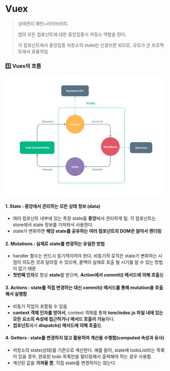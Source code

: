 # Vuex

> 상태관리 패턴+라이브러리.
>
> 앱의 모든 컴포넌트에 대한 중앙집중식 저장소 역할을 한다.
>
> 각 컴포넌트에서 중앙집중 저장소의 state만 신경쓰면 되므로, 규모가 큰 프로젝트에서 효율적임





### 1️⃣ Vuex의 흐름

![image-20220511174243105](0511.assets/image-20220511174243105.png)

#### 1. State : 중앙에서 관리하는 모든 상태 정보 (data)

- 여러 컴포넌트 내부에 있는 특정 state를 **중앙**에서 관리하게 됨. 각 컴포넌트는 store에서 state 정보를 가져와서 사용한다.
- state가 변화하면 **해당 state를 공유하는 여러 컴포넌트의 DOM은 알아서 랜더링**



#### 2. Mutations : 실제로 state를 변경하는 유일한 방법

- handler 함수는 반드시 동기적이어야 한다. 비동기적 로직은 state가 변화하는 시점이 의도한 것과 달라질 수 있으며, 콜백이 실제로 호출 될 시기를 알 수 있는 방법이 없기 때문
- **첫번째 인자**로 항상 **state**를 받으며, **Action에서 commit() 메서드에 의해 호출**됨



#### 3. Actions : state를 직접 변경하는 대신 commit() 메서드를 통해 mutation을 호출해서 실행함

- 비동기 작업이 포함될 수 있음
- **context 객체 인자를 받아서**, context 객체를 통해 **tore/index.js 파일 내에 있는 모든 요소의 속성에 접근하거나 메서드 호출이 가능**하다. 
- **컴포넌트**에서 **dispatch() 메서드에 의해 호출**됨.



#### 4. Getters : state를 변경하지 않고 활용하여 계산을 수행함(computed 속성과 유사)

- 저장소의 state(상태)를 기준으로 계산한다. 예를 들어, state에 todoList라는 목록이 있을 경우, 완료된 todo 목록만을 필터링해서 출력해야 하는 경우 사용함.
- 계산된 값을 **가져올 뿐**, 직접 state를 변경하지는 않는다.



